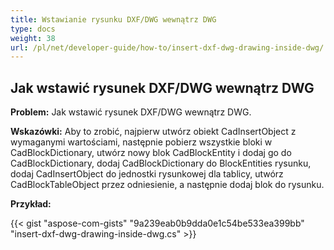 ```yaml
---
title: Wstawianie rysunku DXF/DWG wewnątrz DWG
type: docs
weight: 38
url: /pl/net/developer-guide/how-to/insert-dxf-dwg-drawing-inside-dwg/
---
```


## **Jak wstawić rysunek DXF/DWG wewnątrz DWG**

**Problem:** Jak wstawić rysunek DXF/DWG wewnątrz DWG.

**Wskazówki:** Aby to zrobić, najpierw utwórz obiekt CadInsertObject z wymaganymi wartościami, następnie pobierz wszystkie bloki w CadBlockDictionary, utwórz nowy blok CadBlockEntity i dodaj go do CadBlockDictionary, dodaj CadBlockDictionary do BlockEntities rysunku, dodaj CadInsertObject do jednostki rysunkowej dla tablicy, utwórz CadBlockTableObject przez odniesienie, a następnie dodaj blok do rysunku.

**Przykład:**

{{< gist "aspose-com-gists" "9a239eab0b9dda0e1c54be533ea399bb" "insert-dxf-dwg-drawing-inside-dwg.cs" >}}
